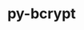 ---
title: "py-bcrypt"
layout: cache
categories: [package, develop]
meta: {"versions": ["3.2.0"], "compilers": ["gcc@=11.1.0", "oneapi@=2023.1.0", "oneapi@=2023.2.0"], "oss": ["ubuntu20.04"], "platforms": ["linux"], "targets": ["ppc64le", "x86_64", "x86_64_v3"], "stacks": ["e4s", "e4s-oneapi", "e4s-power", "root"], "num_specs": 8, "num_specs_by_stack": {"root": 8, "e4s-power": 3, "e4s-oneapi": 3, "e4s": 2}}
spec_details: [{"hash": "zliywof7jojjy3vcgvisfqs2v5znssnv", "compiler": "gcc@=11.1.0", "versions": ["3.2.0"], "os": "ubuntu20.04", "platform": "linux", "target": "ppc64le", "variants": ["build_system=python_pip"], "stacks": ["root", "e4s-power"], "size": "-", "tarball": "https://binaries.spack.io/develop/build_cache/linux-ubuntu20.04-ppc64le/gcc-11.1.0/py-bcrypt-3.2.0/linux-ubuntu20.04-ppc64le-gcc-11.1.0-py-bcrypt-3.2.0-zliywof7jojjy3vcgvisfqs2v5znssnv.spack"}, {"hash": "smmkoi556jbswjpxbig7wewoxkttuqju", "compiler": "gcc@=11.1.0", "versions": ["3.2.0"], "os": "ubuntu20.04", "platform": "linux", "target": "ppc64le", "variants": ["build_system=python_pip"], "stacks": ["root", "e4s-power"], "size": "-", "tarball": "https://binaries.spack.io/develop/build_cache/linux-ubuntu20.04-ppc64le/gcc-11.1.0/py-bcrypt-3.2.0/linux-ubuntu20.04-ppc64le-gcc-11.1.0-py-bcrypt-3.2.0-smmkoi556jbswjpxbig7wewoxkttuqju.spack"}, {"hash": "vzxvj7ekuytwy3al5gzn4jqz5ebbysll", "compiler": "gcc@=11.1.0", "versions": ["3.2.0"], "os": "ubuntu20.04", "platform": "linux", "target": "ppc64le", "variants": ["build_system=python_pip"], "stacks": ["root", "e4s-power"], "size": "-", "tarball": "https://binaries.spack.io/develop/build_cache/linux-ubuntu20.04-ppc64le/gcc-11.1.0/py-bcrypt-3.2.0/linux-ubuntu20.04-ppc64le-gcc-11.1.0-py-bcrypt-3.2.0-vzxvj7ekuytwy3al5gzn4jqz5ebbysll.spack"}, {"hash": "vrq7jph7lstpk6dvogvnga7vq3oue7gq", "compiler": "oneapi@=2023.1.0", "versions": ["3.2.0"], "os": "ubuntu20.04", "platform": "linux", "target": "x86_64", "variants": ["build_system=python_pip"], "stacks": ["root", "e4s-oneapi"], "size": "-", "tarball": "https://binaries.spack.io/develop/build_cache/linux-ubuntu20.04-x86_64/oneapi-2023.1.0/py-bcrypt-3.2.0/linux-ubuntu20.04-x86_64-oneapi-2023.1.0-py-bcrypt-3.2.0-vrq7jph7lstpk6dvogvnga7vq3oue7gq.spack"}, {"hash": "nceg5zxoaufcm3zsssx5tdr57tfakv7f", "compiler": "oneapi@=2023.1.0", "versions": ["3.2.0"], "os": "ubuntu20.04", "platform": "linux", "target": "x86_64", "variants": ["build_system=python_pip"], "stacks": ["root", "e4s-oneapi"], "size": "-", "tarball": "https://binaries.spack.io/develop/build_cache/linux-ubuntu20.04-x86_64/oneapi-2023.1.0/py-bcrypt-3.2.0/linux-ubuntu20.04-x86_64-oneapi-2023.1.0-py-bcrypt-3.2.0-nceg5zxoaufcm3zsssx5tdr57tfakv7f.spack"}, {"hash": "sn7zw4druu3a2kwfg6dmkcb6nsqtwum2", "compiler": "oneapi@=2023.2.0", "versions": ["3.2.0"], "os": "ubuntu20.04", "platform": "linux", "target": "x86_64", "variants": ["build_system=python_pip"], "stacks": ["root", "e4s-oneapi"], "size": "-", "tarball": "https://binaries.spack.io/develop/build_cache/linux-ubuntu20.04-x86_64/oneapi-2023.2.0/py-bcrypt-3.2.0/linux-ubuntu20.04-x86_64-oneapi-2023.2.0-py-bcrypt-3.2.0-sn7zw4druu3a2kwfg6dmkcb6nsqtwum2.spack"}, {"hash": "zxw735gf7k4nnofjbobf2muxumxfrypa", "compiler": "gcc@=11.1.0", "versions": ["3.2.0"], "os": "ubuntu20.04", "platform": "linux", "target": "x86_64_v3", "variants": ["build_system=python_pip"], "stacks": ["root", "e4s"], "size": "-", "tarball": "https://binaries.spack.io/develop/build_cache/linux-ubuntu20.04-x86_64_v3/gcc-11.1.0/py-bcrypt-3.2.0/linux-ubuntu20.04-x86_64_v3-gcc-11.1.0-py-bcrypt-3.2.0-zxw735gf7k4nnofjbobf2muxumxfrypa.spack"}, {"hash": "wuswpazad4cr6ljf2twhevbsnf3tqmzg", "compiler": "gcc@=11.1.0", "versions": ["3.2.0"], "os": "ubuntu20.04", "platform": "linux", "target": "x86_64_v3", "variants": ["build_system=python_pip"], "stacks": ["root", "e4s"], "size": "-", "tarball": "https://binaries.spack.io/develop/build_cache/linux-ubuntu20.04-x86_64_v3/gcc-11.1.0/py-bcrypt-3.2.0/linux-ubuntu20.04-x86_64_v3-gcc-11.1.0-py-bcrypt-3.2.0-wuswpazad4cr6ljf2twhevbsnf3tqmzg.spack"}]
---